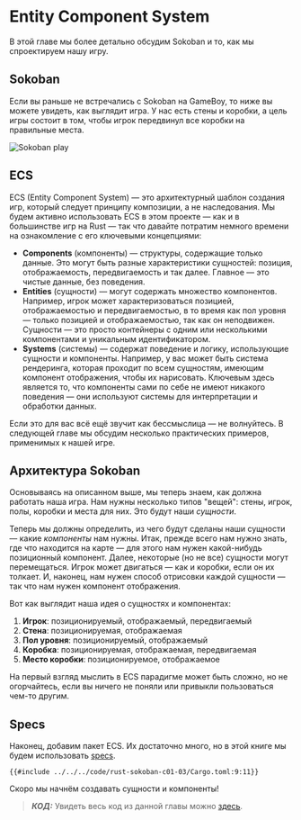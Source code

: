 # Entity Component System

В этой главе мы более детально обсудим Sokoban и то, как мы спроектируем нашу игру.

## Sokoban

Если вы раньше не встречались с Sokoban на GameBoy, то ниже вы можете увидеть, как выглядит игра. У нас есть стены и коробки, а цель игры состоит в том, чтобы игрок передвинул все коробки на правильные места.

![Sokoban play](./images/sokoban.gif)

## ECS

ECS (Entity Component System) — это архитектурный шаблон создания игр, который следует принципу композиции, а не наследования. Мы будем активно использовать ECS в этом проекте — как и в большинстве игр на Rust — так что давайте потратим немного времени на ознакомление с его ключевыми концепциями:

- **Components** (компоненты) — структуры, содержащие только данные. Это могут быть разные характеристики сущностей: позиция, отображаемость, передвигаемость и так далее. Главное — это чистые данные, без поведения.
- **Entities** (сущности) — могут содержать множество компонентов. Например, игрок может характеризоваться позицией, отображаемостью и передвигаемостью, в то время как пол уровня — только позицией и отображаемостью, так как он неподвижен. Сущности — это просто контейнеры с одним или несколькими компонентами и уникальным идентификатором.
- **Systems** (системы) — содержат поведение и логику, использующие сущности и компоненты. Например, у вас может быть система рендеринга, которая проходит по всем сущностям, имеющим компонент отображения, чтобы их нарисовать. Ключевым здесь является то, что компоненты сами по себе не имеют никакого поведения — они используют системы для интерпретации и обработки данных.

Если это для вас всё ещё звучит как бессмыслица — не волнуйтесь. В следующей главе мы обсудим несколько практических примеров, применимых к нашей игре.

## Архитектура Sokoban

Основываясь на описанном выше, мы теперь знаем, как должна работать наша игра. Нам нужны несколько типов "вещей": стены, игрок, полы, коробки и места для них. Это будут наши *сущности*.

Теперь мы должны определить, из чего будут сделаны наши сущности — какие *компоненты* нам нужны. Итак, прежде всего нам нужно знать, где что находится на карте — для этого нам нужен какой-нибудь позиционный компонент. Далее, некоторые (но не все) сущности могут перемещаться. Игрок может двигаться — как и коробки, если он их толкает. И, наконец, нам нужен способ отрисовки каждой сущности — так что нам нужен компонент отображения.

Вот как выглядит наша идея о сущностях и компонентах:

1. **Игрок**: позиционируемый, отображаемый, передвигаемый
2. **Стена**: позиционируемая, отображаемая
3. **Пол уровня**: позиционируемый, отображаемый
4. **Коробка**: позиционируемая, отображаемая, передвигаемая
5. **Место коробки**: позиционируемое, отображаемое

На первый взгляд мыслить в ECS парадигме может быть сложно, но не огорчайтесь, если вы ничего не поняли или привыкли пользоваться чем-то другим.

## Specs

Наконец, добавим пакет ECS. Их достаточно много, но в этой книге мы будем использовать [specs](https://specs.amethyst.rs/docs/tutorials/).

```
{{#include ../../../code/rust-sokoban-c01-03/Cargo.toml:9:11}}
```

Скоро мы начнём создавать сущности и компоненты!

> ***КОД:*** Увидеть весь код из данной главы можно [здесь](https://github.com/iolivia/rust-sokoban/tree/master/code/rust-sokoban-c01-03).
